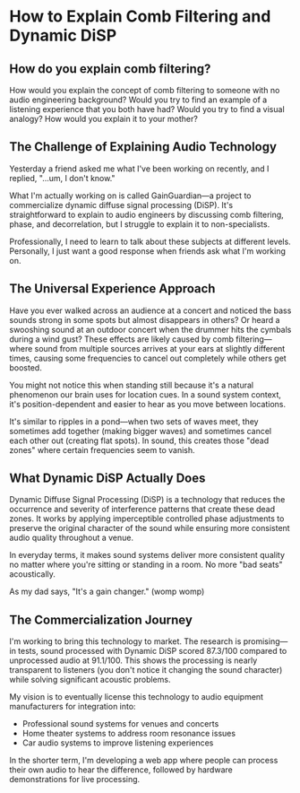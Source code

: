 # How to Explain Comb Filtering and Dynamic DiSP

## How do you explain comb filtering?

How would you explain the concept of comb filtering to someone with no audio engineering background? Would you try to
find an example of a listening experience that you both have had? Would you try to find a visual analogy? How would you
explain it to your mother?

## The Challenge of Explaining Audio Technology

Yesterday a friend asked me what I've been working on recently, and I replied, "...um, I don't know."

What I'm actually working on is called GainGuardian—a project to commercialize dynamic diffuse signal processing (DiSP).
It's straightforward to explain to audio engineers by discussing comb filtering, phase, and decorrelation, but I
struggle to explain it to non-specialists.

Professionally, I need to learn to talk about these subjects at different levels. Personally, I just want a good
response when friends ask what I'm working on.

## The Universal Experience Approach

Have you ever walked across an audience at a concert and noticed the bass sounds strong in some spots but almost
disappears in others? Or heard a swooshing sound at an outdoor concert when the drummer hits the cymbals during a wind
gust? These effects are likely caused by comb filtering—where sound from multiple sources arrives at your ears at
slightly different times, causing some frequencies to cancel out completely while others get boosted.

You might not notice this when standing still because it's a natural phenomenon our brain uses for location cues. In a
sound system context, it's position-dependent and easier to hear as you move between locations.

It's similar to ripples in a pond—when two sets of waves meet, they sometimes add together (making bigger waves) and
sometimes cancel each other out (creating flat spots). In sound, this creates those "dead zones" where certain
frequencies seem to vanish.

## What Dynamic DiSP Actually Does

Dynamic Diffuse Signal Processing (DiSP) is a technology that reduces the occurrence and severity of interference
patterns that create these dead zones. It works by applying imperceptible controlled phase adjustments to preserve the
original character of the sound while ensuring more consistent audio quality throughout a venue.

In everyday terms, it makes sound systems deliver more consistent quality no matter where you're sitting or standing in
a room. No more "bad seats" acoustically.

As my dad says, "It's a gain changer." (womp womp)

## The Commercialization Journey

I'm working to bring this technology to market. The research is promising—in tests, sound processed with Dynamic DiSP
scored 87.3/100 compared to unprocessed audio at 91.1/100. This shows the processing is nearly transparent to
listeners (you don't notice it changing the sound character) while solving significant acoustic problems.

My vision is to eventually license this technology to audio equipment manufacturers for integration into:
- Professional sound systems for venues and concerts
- Home theater systems to address room resonance issues
- Car audio systems to improve listening experiences

In the shorter term, I'm developing a web app where people can process their own audio to hear the difference, followed
by hardware demonstrations for live processing.